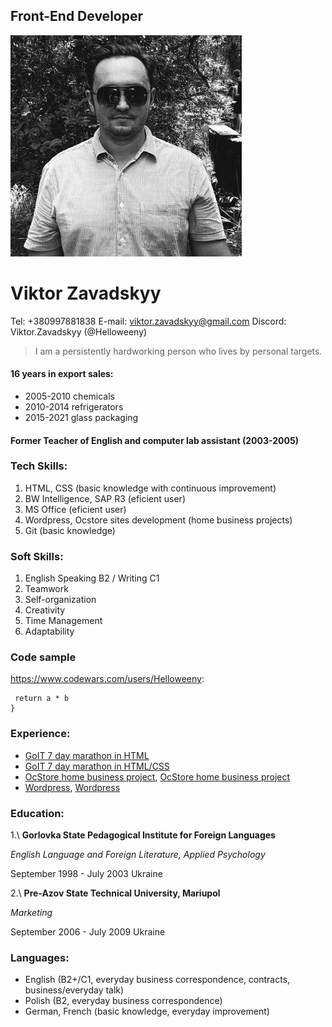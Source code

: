 ## Front-End Developer
![Viktor Zavadskyy photo](./img/photo.jpg)
# Viktor Zavadskyy

Tel: +380997881838
E-mail: viktor.zavadskyy@gmail.com
Discord: Viktor.Zavadskyy (@Helloweeny)

>I am a persistently hardworking person who lives by personal targets.

#### 16 years in export sales:
* 2005-2010 chemicals
* 2010-2014 refrigerators
* 2015-2021 glass packaging

#### Former Teacher of English and computer lab assistant (2003-2005)

### Tech Skills:
1. HTML, CSS (basic knowledge with continuous improvement)
2. BW Intelligence, SAP R3 (eficient user)
3. MS Office (eficient user)
4. Wordpress, Ocstore sites development (home business projects)
5. Git (basic knowledge)

### Soft Skills:
1. English Speaking B2 / Writing C1
2. Teamwork
3. Self-organization
4. Creativity
5. Time Management
6. Adaptability

### Code sample
<https://www.codewars.com/users/Helloweeny>:

```function multiply(a, b){
 return a * b
}
```

### Experience:
- [GoIT 7 day marathon in HTML](https://github.com/Helloweeny/resume-GoIT.git)
- [GoIT 7 day marathon in HTML/CSS](https://github.com/Helloweeny/djedai-GoIT.git)
- [OcStore home business project](https://vyshyvalochka.com.ua), [OcStore home business project](https://kostumlandia.com)
- [Wordpress](https://kievpeshkom.wordpress.com), [Wordpress](https://darime4tu.com.ua)

### Education:
1.\ **Gorlovka State Pedagogical Institute for Foreign Languages**

_English Language and Foreign Literature, Applied Psychology_

September 1998 - July 2003 Ukraine

2.\ **Pre-Azov State Technical University, Mariupol**

_Marketing_

September 2006 - July 2009 Ukraine

### Languages:
- English (B2+/C1, everyday business correspondence, contracts, business/everyday talk)
- Polish (B2, everyday business correspondence)
- German, French (basic knowledge, everyday improvement)